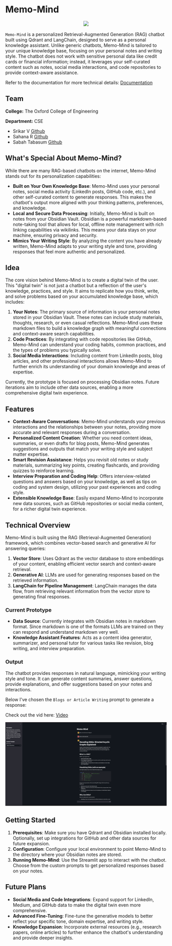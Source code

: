# Memo-Mind

<p align="center">
  <img src="https://github.com/user-attachments/assets/db0b3868-4dca-4f37-ae98-6bc838540291" width="300" />
</p>



`Memo-Mind` is a personalized Retrieval-Augmented Generation (RAG) chatbot built using Qdrant and LangChain, designed to serve as a personal knowledge assistant. Unlike generic chatbots, Memo-Mind is tailored to your unique knowledge base, focusing on your personal notes and writing style. The chatbot does not work with sensitive personal data like credit cards or financial information; instead, it leverages your self-curated content such as notes, social media interactions, and code repositories to provide context-aware assistance.

Refer to the documentation for more technical details: [Documentation](https://github.com/Srikar-V675/memo-mind/blob/master/documentation.md)

## Team

**College:** The Oxford College of Engineering

**Department:** CSE

- Srikar V [Github](https://github.com/Srikar-V675)
- Sahana R [Github](https://github.com/Sahanar03)
- Sabah Tabasum [Github](https://github.com/Sabah-Tabasum)

## What's Special About Memo-Mind?

While there are many RAG-based chatbots on the internet, Memo-Mind stands out for its personalization capabilities:
- **Built on Your Own Knowledge Base**: Memo-Mind uses your personal notes, social media activity (LinkedIn posts, GitHub code, etc.), and other self-curated content to generate responses. This makes the chatbot's output more aligned with your thinking patterns, preferences, and knowledge.
- **Local and Secure Data Processing**: Initially, Memo-Mind is built on notes from your Obsidian Vault. Obsidian is a powerful markdown-based note-taking tool that allows for local, offline note management with rich linking capabilities via wikilinks. This means your data stays on your machine, ensuring privacy and security.
- **Mimics Your Writing Style**: By analyzing the content you have already written, Memo-Mind adapts to your writing style and tone, providing responses that feel more authentic and personalized.

## Idea

The core vision behind Memo-Mind is to create a digital twin of the user. This "digital twin" is not just a chatbot but a reflection of the user's knowledge, practices, and style. It aims to replicate how you think, write, and solve problems based on your accumulated knowledge base, which includes:
1. **Your Notes**: The primary source of information is your personal notes stored in your Obsidian Vault. These notes can include study materials, thoughts, research, or even casual reflections. Memo-Mind uses these markdown files to build a knowledge graph with meaningful connections and context-aware search capabilities.
2. **Code Practices**: By integrating with code repositories like GitHub, Memo-Mind can understand your coding habits, common practices, and the types of problems you typically solve.
3. **Social Media Interactions**: Including content from LinkedIn posts, blog articles, and other professional interactions allows Memo-Mind to further enrich its understanding of your domain knowledge and areas of expertise.

Currently, the prototype is focused on processing Obsidian notes. Future iterations aim to include other data sources, enabling a more comprehensive digital twin experience.



## Features

- **Context-Aware Conversations**: Memo-Mind understands your previous interactions and the relationships between your notes, providing more accurate and relevant responses during a conversation.
- **Personalized Content Creation**: Whether you need content ideas, summaries, or even drafts for blog posts, Memo-Mind generates suggestions and outputs that match your writing style and subject matter expertise.
- **Smart Revision Assistance**: Helps you revisit old notes or study materials, summarizing key points, creating flashcards, and providing quizzes to reinforce learning.
- **Interview Preparation and Coding Help**: Offers interview-related questions and answers based on your knowledge, as well as tips on coding and system design, utilizing your past experiences and coding style.
- **Extensible Knowledge Base**: Easily expand Memo-Mind to incorporate new data sources, such as GitHub repositories or social media content, for a richer digital twin experience.

## Technical Overview

Memo-Mind is built using the RAG (Retrieval-Augmented Generation) framework, which combines vector-based search and generative AI for answering queries:
1. **Vector Store**: Uses Qdrant as the vector database to store embeddings of your content, enabling efficient vector search and context-aware retrieval.
2. **Generative AI**: LLMs are used for generating responses based on the retrieved information.
3. **LangChain for Pipeline Management**: LangChain manages the data flow, from retrieving relevant information from the vector store to generating final responses.

### Current Prototype

- **Data Source**: Currently integrates with Obsidian notes in markdown format. Since markdown is one of the formats LLMs are trained on they can respond and understand markdown very well. 
- **Knowledge Assistant Features**: Acts as a content idea generator, summarizer, and personal tutor for various tasks like revision, blog writing, and interview preparation.

### Output

The chatbot provides responses in natural language, mimicking your writing style and tone. It can generate content summaries, answer questions, provide explanations, and offer suggestions based on your notes and interactions.

Below I've chosen the `Blogs or Article Writing` prompt to generate a response:

Check out the vid here: [Video](https://drive.google.com/file/d/14cZptuPuwLGmIsONrmbldQlE8Cn0xy3M/view?usp=sharing)

![alt text](image-1.png)

## Getting Started

1. **Prerequisites**: Make sure you have Qdrant and Obsidian installed locally. Optionally, set up integrations for GitHub and other data sources for future expansion.
2. **Configuration**: Configure your local environment to point Memo-Mind to the directory where your Obsidian notes are stored.
3. **Running Memo-Mind**: Use the Streamlit app to interact with the chatbot. Choose from the custom prompts to get personalized responses based on your notes.


## Future Plans

- **Social Media and Code Integrations**: Expand support for LinkedIn, Medium, and GitHub data to make the digital twin even more comprehensive.
- **Advanced Fine-Tuning**: Fine-tune the generative models to better reflect your specific tone, domain expertise, and writing style.
- **Knowledge Expansion**: Incorporate external resources (e.g., research papers, online articles) to further enhance the chatbot's understanding and provide deeper insights.
